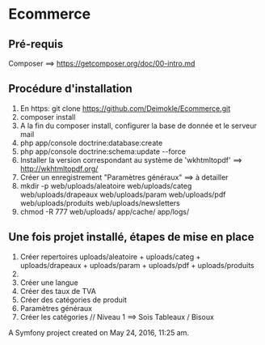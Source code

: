 Ecommerce
=========

## Pré-requis

Composer ==> https://getcomposer.org/doc/00-intro.md

##  Procédure d'installation

1. En https: git clone https://github.com/Deimokle/Ecommerce.git
2. composer install
3. A la fin du composer install, configurer la base de donnée et le serveur mail
4. php app/console doctrine:database:create
5. php app/console doctrine:schema:update --force
6. Installer la version correspondant au système de 'wkhtmltopdf' ==> http://wkhtmltopdf.org/
7. Créer un enregistrement "Paramètres généraux" ==> à detailler
8. mkdir -p web/uploads/aleatoire web/uploads/categ web/uploads/drapeaux web/uploads/param web/uploads/pdf web/uploads/produits web/uploads/newsletters
9. chmod -R 777 web/uploads/ app/cache/ app/logs/


## Une fois projet installé, étapes de mise en place
1. Créer repertoires uploads/aleatoire + uploads/categ + uploads/drapeaux + uploads/param + uploads/pdf + uploads/produits
2. 
1. Créer une langue
2. Créer des taux de TVA
3. Créer des catégories de produit 
4. Paramètres généraux
5. Créer les catégories // Niveau 1 ==> Sois Tableaux / Bisoux

A Symfony project created on May 24, 2016, 11:25 am.
